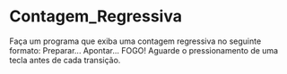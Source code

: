 # Contagem_Regressiva
Faça um programa que exiba uma contagem regressiva no seguinte formato:  Preparar... Apontar... FOGO! Aguarde o pressionamento de uma tecla antes de cada transição.

